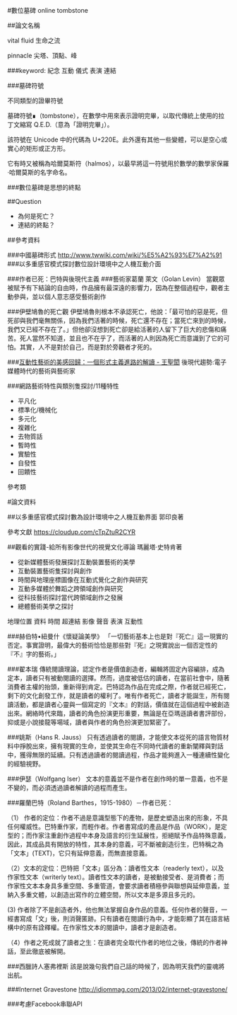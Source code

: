 #數位墓碑 online tombstone

##論文名稱

vital fluid
生命之流

pinnacle
尖塔、頂點、峰

###keyword:
紀念
互動
儀式
表演
連結

###墓碑符號

不同類型的證畢符號

墓碑符號∎（tombstone），在數學中用來表示證明完畢，以取代傳統上使用的拉丁文縮寫 Q.E.D.（意為「證明完畢」）。

該符號在 Unicode 中的代碼為 U+220E。此外還有其他一些變體，可以是空心或實心的矩形或正方形。

它有時又被稱為哈爾莫斯符（halmos），以最早將這一符號用於數學的數學家保羅·哈爾莫斯的名字命名。

###數位墓碑是思想的終點


##Question

* 為何是死亡？
* 連結的終點？

##參考資料

###中國墓碑形式
<http://www.twwiki.com/wiki/%E5%A2%93%E7%A2%91>
###以多重感官模式探討數位設計環境中之人機互動介面

###作者已死：巴特與後現代主義
###藝術家葛蘭 萊文（Golan Levin）
當觀眾被賦予有下結論的自由時，作品擁有最深遠的影響力，因為在整個過程中，觀者主動參與，並以個人意志感受藝術創作

###伊壁鳩魯的死亡觀
伊壁鳩魯則根本不承認死亡，他說：「最可怕的惡是死，但死卻與我們毫無關係，因為我們活著的時候，死亡還不存在；當死亡來到的時候，我們又已經不存在了。」但他卻沒想到死亡卻是給活著的人留下了巨大的悲傷和痛苦。死人當然不知道，並且也不在乎了，而活著的人則因為死亡而意識到了它的可怕。其實，人不是對於自己，而是對於旁觀者才死的。

###[互動性藝術的美感回歸：一個形式主義進路的解讀 - 王聖閎](http://www.itpark.com.tw/people/essays_data/633/791)
後現代趨勢:電子媒體時代的藝術與藝術家

###網路藝術特性與類別隻探討/11種特性

* 平凡化
* 標準化/機械化
* 多元化
* 複雜化
* 去物質話
* 暫時性
* 實驗性
* 自發性
* 回饋性

參考類

#論文資料

##以多重感官模式探討數為設計環境中之人機互動界面
郭印良著

參考文獻
<https://cloudup.com/cTpZtuR2CYR>

##觀看的實踐-給所有影像世代的視覺文化導論
瑪麗塔·史特肯著

* 從新媒體藝術發展探討互動裝置藝術的美學
* 互動裝置藝術隻探討與創作
* 時間與地理座標圖像在互動式覺化之創作與研究
* 互動多媒體於舞蹈之跨領域創作與研究
* 從科技藝術探討當代跨領域創作之發展
* 總體藝術美學之探討

地理位置
資料
時間
超連結
影像
聲音
表演
互動性

###赫伯特•紐曼什《懷疑論美學》
「一切藝術基本上也是對『死亡』這一現實的否定。事實證明，最偉大的藝術恰恰是那些對『死』之現實說出一個否定性的『不』字的藝術。」

###翟本瑞
傳統閱讀理論，認定作者是價值創造者，編輯將固定內容編排，成為定本，讀者只有被動閱讀的選擇。然而，過度被低估的讀者，在當前社會中，隨著消費者主權的抬頭，重新得到肯定。巴特認為作品在完成之際，作者就已經死亡，剩下的文化創發工作，就是讀者的權利了。唯有作者死亡，讀者才能誕生，所有閱讀活動，都是讀者心靈與一個寫定的『文本』的對話，價值就在這個過程中被創造出來。網絡時代來臨，讀者的角色扮演更形重要，無論是在亞瑪遜讀者書評部份，抑或是小說接龍等場域，讀者與作者的角色扮演更加緊密了。

###姚斯（Hans R. Jauss） 
只有透過讀者的閱讀，才能使文本從死的語言物質材料中掙脫出來，擁有現實的生命，並使其生命在不同時代讀者的重新闡釋與對話中，獲得無限的延續。只有透過讀者的閱讀過程，作品才能夠進入一種連續性變化的經驗視野。 

###伊瑟（Wolfgang Iser） 
文本的意義並不是作者在創作時的單一意義，也不是不變的，而必須透過讀者解讀的過程而產生。 

###羅蘭巴特（Roland Barthes，1915-1980）－作者已死： 

（1） 作者的定位：作者不過是意識型態下的產物，是歷史塑造出來的形象，不具任何權威性。巴特重作家，而輕作者。作者書寫成的產品是作品（WORK），是定型的；而作家注重創作過程中本身及語言的衍生延展性，拒絕賦予作品特殊意義，因此，其成品具有開放的特性，其本身的意義，可不斷被創造衍生，巴特稱之為「文本」(TEXT)，它只有延伸意義，而無直接意義。 

（2）文本的定位：巴特把「文本」區分為：讀者性文本（readerly text），以及作家性文本（writerly text）。讀者性文本的讀者，是被動接受者、是消費者；而作家性文本本身具多重空間、多重管道，會要求讀者積極參與聯想與延伸意義，並納入多重文體，以創造出寫作的立體空間，所以文本是多源且多元的。 

(3) 作者除了不是創造者外，他也無法掌握自身作品的意義。任何作者的聲音，一經書寫成「文」後，則消聲匿跡。只有讀者在閱讀行為中，才能彰顯了其在語言結構中的原有詮釋權。在作家性文本的閱讀中，讀者才是創造者。 

（4）作者之死成就了讀者之生：在讀者完全取代作者的地位之後，傳統的作者神話，至此徹底被解開。

###西臘詩人塞弗裡斯
該是說幾句我們自己話的時候了，因為明天我們的靈魂將出航。 

###Internet Gravestone
<http://idiommag.com/2013/02/internet-gravestone/>


###考慮Facebook串聯API